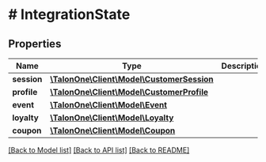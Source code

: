 # # IntegrationState

## Properties

Name | Type | Description | Notes
------------ | ------------- | ------------- | -------------
**session** | [**\TalonOne\Client\Model\CustomerSession**](CustomerSession.md) |  | 
**profile** | [**\TalonOne\Client\Model\CustomerProfile**](CustomerProfile.md) |  | 
**event** | [**\TalonOne\Client\Model\Event**](Event.md) |  | 
**loyalty** | [**\TalonOne\Client\Model\Loyalty**](Loyalty.md) |  | [optional] 
**coupon** | [**\TalonOne\Client\Model\Coupon**](Coupon.md) |  | [optional] 

[[Back to Model list]](../../README.md#documentation-for-models) [[Back to API list]](../../README.md#documentation-for-api-endpoints) [[Back to README]](../../README.md)


